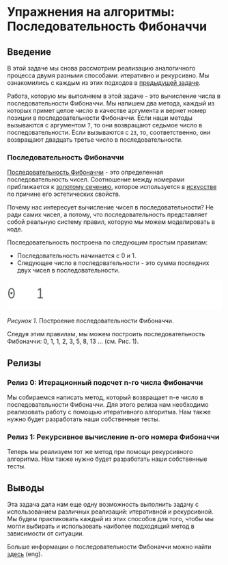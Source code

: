# Упражнения на алгоритмы: Последовательность Фибоначчи

## Введение

В этой задаче мы снова рассмотрим реализацию аналогичного процесса двумя разными способами: итеративно и рекурсивно. Мы ознакомились с каждым из этих подходов в [предыдущей задаче](../../../algorithm-drill-factorial-challenge).

Работа, которую мы выполняем в этой задаче - это вычисление числа в последовательности Фибоначчи. Мы напишем два метода, каждый из которых примет целое число в качестве аргумента и вернет номер позиции в последовательности Фибоначчи. Если наши методы вызываются с аргументом `7`, то они возвращают седьмое число в последовательности. Если вызываются с `23`, то, соответственно, они возвращают двадцать третье число в последовательности.


### Последовательность Фибоначчи

[Последовательность Фибоначчи](https://ru.wikipedia.org/wiki/%D0%A7%D0%B8%D1%81%D0%BB%D0%B0_%D0%A4%D0%B8%D0%B1%D0%BE%D0%BD%D0%B0%D1%87%D1%87%D0%B8) - это определенная последовательность чисел. Cоотношение между номерами приближается к [золотому сечению](https://ru.wikipedia.org/wiki/%D0%97%D0%BE%D0%BB%D0%BE%D1%82%D0%BE%D0%B5_%D1%81%D0%B5%D1%87%D0%B5%D0%BD%D0%B8%D0%B5), которое используется в [искусстве](https://en.wikipedia.org/wiki/List_of_works_designed_with_the_golden_ratio) по причине его эстетических свойств.

Почему нас интересует вычисление чисел в последовательности? Не ради самих чисел, а потому, что последовательность представляет собой реальную систему правил, которую мы можем моделировать в коде.

Последовательность построена по следующим простым правилам:

- Последовательность начинается с 0 и 1.
- Следующее число в последовательности - это сумма последних двух чисел в последовательности.

![построение последовательности Фибоначчи](readme-assets/build_fibonacci_sequence.gif)

*Рисунок 1*. Построение последовательности Фибоначчи.

Следуя этим правилам, мы можем построить последовательность Фибоначчи: 0, 1, 1, 2, 3, 5, 8, 13 ... (см. Рис. 1).


## Релизы
### Релиз 0: Итерационный подсчет n-го числа Фибоначчи

Мы собираемся написать метод, который возвращает n-е число в последовательности Фибоначчи. Для этого релиза нам необходимо реализовать работу с помощью итеративного алгоритма. Нам также нужно будет разработать наши собственные тесты.


### Релиз 1: Рекурсивное вычисление n-ого номера Фибоначчи

Теперь мы реализуем тот же метод при помощи рекурсивного алгоритма. Нам также нужно будет разработать наши собственные тесты.


## Выводы

Эта задача дала нам еще одну возможность выполнить задачу с использованием различных реализаций: итеративной и рекурсивной. Мы будем практиковать каждый из этих способов для того, чтобы мы могли выбирать и использовать наиболее подходящий метод в зависимости от ситуации.

Больше информации о последовательности Фибоначчи можно найти [здесь](readme-assets/fib_description.md) (eng).
